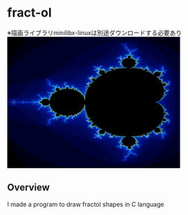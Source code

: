 # fract-ol
※描画ライブラリminilibx-linuxは別途ダウンロードする必要あり
<img src = "https://github.com/shkaya/fract-ol/blob/main/img/mandelbrot.png" width="400">

## Overview
I made a program to draw fractol shapes in C language